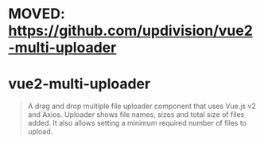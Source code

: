 # MOVED: https://github.com/updivision/vue2-multi-uploader

# vue2-multi-uploader

> A drag and drop multiple file uploader component that uses Vue.js v2 and Axios. Uploader shows file names, sizes and total size of files added. It also allows
 setting a minimum required number of files to upload.
